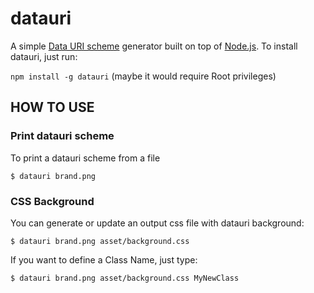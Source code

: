 datauri
=======

A simple [Data URI scheme][datauri] generator built on top of [Node.js][nodejs]. To install datauri, just run:

`npm install -g datauri` (maybe it would require Root privileges)

HOW TO USE
----------

### Print datauri scheme
To print a datauri scheme from a file
```CLI
$ datauri brand.png
```

### CSS Background
You can generate or update an output css file with datauri background:
```CLI
$ datauri brand.png asset/background.css
```
If you want to define a Class Name, just type:
```CLI
$ datauri brand.png asset/background.css MyNewClass
```

[nodejs]: http://nodejs.org/download
[datauri]: http://en.wikipedia.org/wiki/Data_URI_scheme
